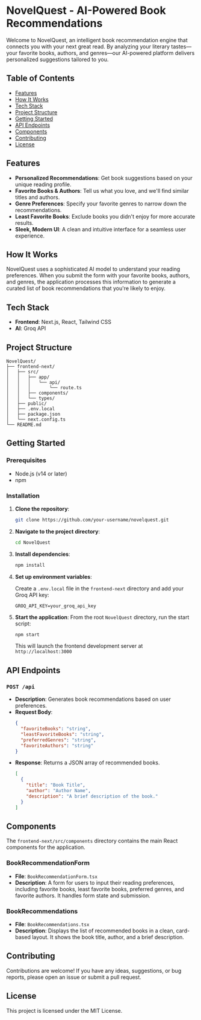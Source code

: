 # NovelQuest - AI-Powered Book Recommendations

Welcome to NovelQuest, an intelligent book recommendation engine that connects you with your next great read. By analyzing your literary tastes—your favorite books, authors, and genres—our AI-powered platform delivers personalized suggestions tailored to you.

## Table of Contents

- [Features](#features)
- [How It Works](#how-it-works)
- [Tech Stack](#tech-stack)
- [Project Structure](#project-structure)
- [Getting Started](#getting-started)
- [API Endpoints](#api-endpoints)
- [Components](#components)
- [Contributing](#contributing)
- [License](#license)

## Features

- **Personalized Recommendations**: Get book suggestions based on your unique reading profile.
- **Favorite Books & Authors**: Tell us what you love, and we'll find similar titles and authors.
- **Genre Preferences**: Specify your favorite genres to narrow down the recommendations.
- **Least Favorite Books**: Exclude books you didn't enjoy for more accurate results.
- **Sleek, Modern UI**: A clean and intuitive interface for a seamless user experience.

## How It Works

NovelQuest uses a sophisticated AI model to understand your reading preferences. When you submit the form with your favorite books, authors, and genres, the application processes this information to generate a curated list of book recommendations that you're likely to enjoy.

## Tech Stack

- **Frontend**: Next.js, React, Tailwind CSS
- **AI**: Groq API

## Project Structure

```
NovelQuest/
├── frontend-next/
│   ├── src/
│   │   ├── app/
│   │   │   └── api/
│   │   │       └── route.ts
│   │   ├── components/
│   │   └── types/
│   ├── public/
│   ├── .env.local
│   ├── package.json
│   └── next.config.ts
└── README.md
```

## Getting Started

### Prerequisites

- Node.js (v14 or later)
- npm

### Installation

1.  **Clone the repository**:
    ```bash
    git clone https://github.com/your-username/novelquest.git
    ```

2.  **Navigate to the project directory**:
    ```bash
    cd NovelQuest
    ```

3.  **Install dependencies**:
    ```bash
    npm install
    ```

4.  **Set up environment variables**:

    Create a `.env.local` file in the `frontend-next` directory and add your Groq API key:
    ```
    GROQ_API_KEY=your_groq_api_key
    ```

5.  **Start the application**:
    From the root `NovelQuest` directory, run the start script:
    ```bash
    npm start
    ```

    This will launch the frontend development server at `http://localhost:3000`

## API Endpoints

### `POST /api`

-   **Description**: Generates book recommendations based on user preferences.
-   **Request Body**:
    ```json
    {
      "favoriteBooks": "string",
      "leastFavoriteBooks": "string",
      "preferredGenres": "string",
      "favoriteAuthors": "string"
    }
    ```
-   **Response**:
    Returns a JSON array of recommended books.
    ```json
    [
      {
        "title": "Book Title",
        "author": "Author Name",
        "description": "A brief description of the book."
      }
    ]
    ```

## Components

The `frontend-next/src/components` directory contains the main React components for the application.

### BookRecommendationForm

-   **File**: `BookRecommendationForm.tsx`
-   **Description**: A form for users to input their reading preferences, including favorite books, least favorite books, preferred genres, and favorite authors. It handles form state and submission.

### BookRecommendations

-   **File**: `BookRecommendations.tsx`
-   **Description**: Displays the list of recommended books in a clean, card-based layout. It shows the book title, author, and a brief description.

## Contributing

Contributions are welcome! If you have any ideas, suggestions, or bug reports, please open an issue or submit a pull request.

## License

This project is licensed under the MIT License. 